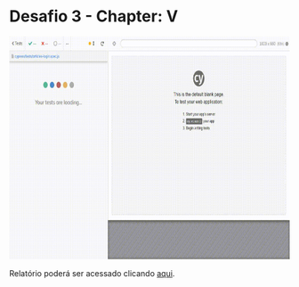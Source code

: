 ﻿# Desafio 3 - Chapter: V
 
<img src =https://github.com/leonardomenezes83/desafio3-chapter5/blob/main/articles-login.spec.js.gif width="800" height="400">

Relatório poderá ser acessado clicando <a href=https://leonardomenezes83.github.io/desafio3-chapter5/ > aqui</a>.
